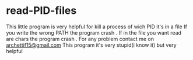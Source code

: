 # read-PID-files
This little program is very helpful for kill a process of wich PID it's in a file
If you write the wrong PATH the program crash .
If in the file you want read are chars the program crash . 
For any problem contact me on archettif15@gmail.com
This program it's very stupid(i know it) but very helpful 
